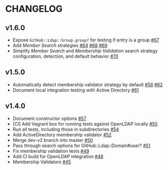 # CHANGELOG

## v1.6.0

* Expose `GitHub::Ldap::Group.group?` for testing if entry is a group [#67](https://github.com/github/github-ldap/pull/67)
* Add *Member Search* strategies [#64](https://github.com/github/github-ldap/pull/64) [#68](https://github.com/github/github-ldap/pull/68) [#69](https://github.com/github/github-ldap/pull/69)
* Simplify *Member Search* and *Membership Validation* search strategy configuration, detection, and default behavior [#70](https://github.com/github/github-ldap/pull/70)

## v1.5.0

* Automatically detect membership validator strategy by default [#58](https://github.com/github/github-ldap/pull/58) [#62](https://github.com/github/github-ldap/pull/62)
* Document local integration testing with Active Directory [#61](https://github.com/github/github-ldap/pull/61)

## v1.4.0

* Document constructor options [#57](https://github.com/github/github-ldap/pull/57)
* [CI] Add Vagrant box for running tests against OpenLDAP locally [#55](https://github.com/github/github-ldap/pull/55)
* Run all tests, including those in subdirectories [#54](https://github.com/github/github-ldap/pull/54)
* Add ActiveDirectory membership validator [#52](https://github.com/github/github-ldap/pull/52)
* Merge dev-v2 branch into master [#50](https://github.com/github/github-ldap/pull/50)
* Pass through search options for GitHub::Ldap::Domain#user? [#51](https://github.com/github/github-ldap/pull/51)
* Fix membership validation tests [#49](https://github.com/github/github-ldap/pull/49)
* Add CI build for OpenLDAP integration [#48](https://github.com/github/github-ldap/pull/48)
* Membership Validators [#45](https://github.com/github/github-ldap/pull/45)
